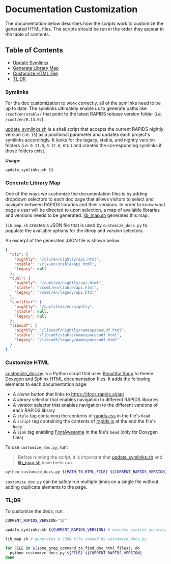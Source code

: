 # Documentation Customization

The documentation below describes how the scripts work to customize the generated HTML files. The scripts should be run in the order they appear in the table of contents.

## Table of Contents

- [Update Symlinks](#symlinks)
- [Generate Library Map](#generate-library-map)
- [Customize HTML File](#customize-html)
- [TL;DR](#TL;DR)

### Symlinks

For the doc customization to work correctly, all of the symlinks need to be up to date. The symlinks ultimately enable us to generate paths like `/cudf/en/stable/` that point to the latest RAPIDS release version folder (i.e. `/cudf/en/0.13.0/`).

[update_symlinks.sh](update_symlinks.sh) is a shell script that accepts the current RAPIDS nightly version (i.e. `13`) as a positional parameter and updates each project's symlinks accordingly. It looks for the legacy, stable, and nightly version folders (i.e. `0.11.0`, `0.12.0`, etc.) and creates the corresponding symlinks if those folders exist.

**Usage:**

```
update_symlinks.sh 13
```

### Generate Library Map

One of the ways we customize the documentation files is by adding dropdown selectors to each doc page that allows visitors to select and navigate between RAPIDS libraries and their versions. In order to know what page a user will be directed to upon selection, a map of available libraries and versions needs to be generated. [lib_map.sh](lib_map.sh) generates this map.

`lib_map.sh` creates a JSON file that is used by `customize_docs.py` to populate the available options for the _libray_ and _version_ selectors.

An excerpt of the generated JSON file is shown below:

```json
{
  "clx": {
    "nightly": "/clx/en/nightly/api.html",
    "stable": "/clx/en/stable/api.html",
    "legacy": null
  },
  "cuml": {
    "nightly": "/cuml/en/nightly/api.html",
    "stable": "/cuml/en/stable/api.html",
    "legacy": "/cuml/en/legacy/api.html"
  },
  "cuxfilter": {
    "nightly": "/cuxfilter/en/nightly",
    "stable": null,
    "legacy": null
  },
  "libcudf": {
    "nightly": "/libcudf/nightly/namespacecudf.html",
    "stable": "/libcudf/stable/namespacecudf.html",
    "legacy": "/libcudf/legacy/namespacecudf.html"
  }
}
```

### Customize HTML

[customize_doc.py](customize_doc.py) is a Python script that uses [Beautiful Soup](https://www.crummy.com/software/BeautifulSoup/bs4/doc/) to theme Doxygen and Sphinx HTML documentation files. It adds the following elements to each documentation page:

- A _Home_ button that links to https://docs.rapids.ai/api
- A _library_ selector that enables navigation to different RAPIDS libraries
- A _version_ selector that enables navigation to the different versions of each RAPIDS library
- A `style` tag containing the contents of [rapids.css](rapids.css) in the file's `head`
- A `script` tag containing the contents of [rapids.js](rapids.js) at the end the file's `body`
- A `link` tag enabling [FontAwesome](https://fontawesome.com/) in the file's `head` (only for Doxygen files)

To use `customize_doc.py`, run:

> Before running the script, it is important that [update_symlinks.sh](update_symlinks.sh) and [lib_map.sh](lib_map.sh) have been run.

```sh
python customize_docs.py ${PATH_TO_HTML_FILE} ${CURRENT_RAPIDS_VERSION}
```

`customize_doc.py` can be safely run multiple times on a single file without adding duplicate elements to the page.

### TL;DR

To customize the docs, run:

```sh
CURRENT_RAPIDS_VERSION="12"

update_symlinks.sh ${CURRENT_RAPIDS_VERSION} # ensures symlink accuracy

lib_map.sh # generates a JSON file needed by customize_docs.py

for FILE in $(some_grep_command_to_find_doc_html_files); do
  python customize_docs.py ${FILE} ${CURRENT_RAPIDS_VERSION}
done

```
